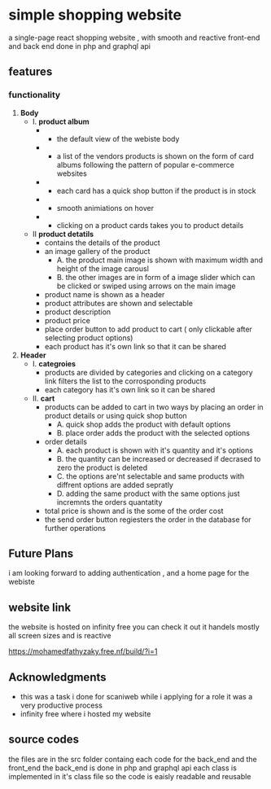 # simple shopping website 

a single-page react shopping website , with smooth and reactive front-end and back end done in php and graphql api 

## features 

### functionality 
1. **Body**
    - I. **product album**
        - * the default view of the webiste body
        - * a list of the vendors products is shown on the form of card albums following the pattern of popular e-commerce websites
        - * each card has a quick shop button if the product is in stock
        - * smooth animiations on hover
        - * clicking on a product cards takes you to product details 
    - II **product detatils** 
        -  contains the details of the product
        -  an image gallery of the product 
            - A. the product main image is shown with maximum width and height of the image carousl
            - B. the other images are in form of a image slider which can be clicked or swiped using arrows on the main image
        -  product name is shown as a header 
        -  product attributes are shown and selectable 
        -  product description 
        -  product price 
        -  place order button to add product to cart ( only clickable after selecting product options)
        -  each product has it's own link so that it can be shared
2. **Header**
    - I. **categroies**
        -  products are divided by categories and clicking on a category link filters the list to the corrosponding products
        -  each category has it's own link so it can be shared 
    - II. **cart**
        -  products can be added to cart in two ways by placing an order in product details or using quick shop button
            - A. quick shop adds the product with default options
            - B. place order adds the product with the selected options 
        -  order details 
            - A. each product is shown with it's quantity and it's options 
            - B. the quantity can be increased or decreased if decrased to zero the product is deleted
            - C. the options are'nt selectable and same products with diffrent options are added sepratly 
            - D. adding the same product with the same options just incremnts the orders quantatity 
        -  total price is shown and is the some of the order cost 
        -  the send order button regiesters the order in the database for further operations 

## Future Plans

i am looking forward to adding authentication , and a home page for the webiste 

## website link 

the website is hosted on infinity free you can check it out it handels mostly all screen sizes and is reactive 

https://mohamedfathyzaky.free.nf/build/?i=1

## Acknowledgments

- this was a task i done for scaniweb while i applying for a role it was a very productive process 
- infinity free where i hosted my website 

## source codes 

the files are in the src folder containg each code for the back_end and the front_end the back_end is done in php and graphql api each class is implemented in it's class file 
so the code is eaisly readable and reusable 